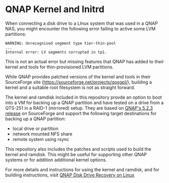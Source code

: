 # QNAP Kernel and Initrd

When connecting a disk drive to a LInux system that was used in a QNAP NAS, you might encounter the following error failing to active some LVM partitions:

```
WARNING: Unrecognised segment type tier-thin-pool
...
Internal error: LV segments corrupted in tp1.
```

This is not an actual error but missing features that QNAP has added to their kernel and tools for thin-provisioned LVM partitions.

While QNAP provides patched versions of the kernel and tools in their SourceForge site (https://sourceforge.net/projects/qosgpl/),
building a kernel and a suitable root filesystem is not as straight forward.

The kernel and ramdisk included in this repository provde an option to boot into a VM for backing up a QNAP partition
and have tested on a drive from a QTS-251 in a RAID-1 (mirrored) setup.
They are based on [QNAP's 5.2.3 release](https://sourceforge.net/projects/qosgpl/files/QNAP%20NAS%20GPL%20Source/QTS%205.2.3/) on SourceForge
and support the following target destinations for backing up a QNAP partition:

- local drive or partition
- network mounted NFS share
- remote system using rsync

This repository also includes the patches and scripts used to build the kernel and ramdisk. This might be useful for supporting other QNAP systems
or for addition additional kernel options.

For more details and instructions for using the kernel and ramdisk, and for building instructions,
visit [QNAP Disk Drive Recovery on Linux](https://www.industrialdreams.com/qnap-disk-drive-recovery-on-linux-part-i/)
